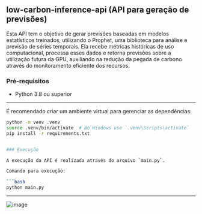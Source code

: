 ## low-carbon-inference-api (API para geração de previsões)

Esta API tem o objetivo de gerar previsões baseadas em modelos estatísticos treinados, utilizando o Prophet, uma biblioteca para análise e previsão de séries temporais. Ela recebe métricas históricas de uso computacional, processa esses dados e retorna previsões sobre a utilização futura da GPU, auxiliando na redução da pegada de carbono através do monitoramento eficiente dos recursos.

### Pré-requisitos

- Python 3.8 ou superior

---

É recomendado criar um ambiente virtual para gerenciar as dependências:

```bash
python -m venv .venv
source .venv/bin/activate  # No Windows use `.venv\Scripts\activate`
pip install -r requirements.txt


### Execução

A execução da API é realizada através do arquivo `main.py`.

Comando para execução:

```bash
python main.py
```

---

![image](https://github.com/user-attachments/assets/263ca7f1-e725-4ef4-bea9-8a38dede3c8b)


